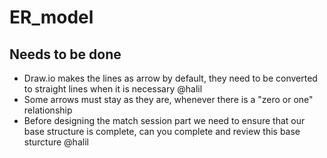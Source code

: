 # ER_model

## Needs to be done 
- Draw.io makes the lines as arrow by default, they need to be converted to straight lines when it is necessary @halil
- Some arrows must stay as they are, whenever there is a "zero or one" relationship
- Before designing the match session part we need to ensure that our base structure is complete, can you complete and review this base sturcture @halil 
